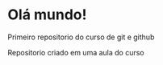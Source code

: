 # Olá mundo!
 Primeiro repositorio do curso de git e github

 Repositorio criado em uma aula do curso 

